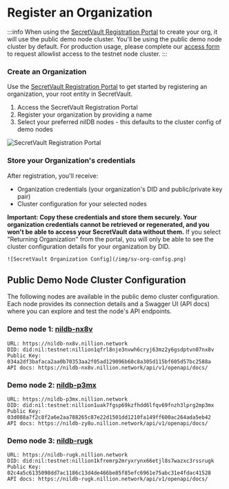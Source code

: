 # Register an Organization

:::info
When using the [SecretVault Registration Portal](https://sv-sda-registration.replit.app/) to create your org, it will use the public demo node cluster. You'll be using the public demo node cluster by default. For production usage, please complete our [access form](https://forms.gle/Um3xLwMKyKPyAP9i6) to request allowlist access to the testnet node cluster.
:::

### Create an Organization

Use the [SecretVault Registration Portal](https://sv-sda-registration.replit.app/) to get started by registering an organization, your root entity in SecretVault.

1. Access the SecretVault Registration Portal
2. Register your organization by providing a name
3. Select your preferred nilDB nodes - this defaults to the cluster config of demo nodes

![SecretVault Registration Portal](/img/sv-org-portal.png)

### Store your Organization's credentials

After registration, you'll receive:

- Organization credentials (your organization's DID and public/private key pair)
- Cluster configuration for your selected nodes

**Important: Copy these credentials and store them securely. Your organization credentials cannot be retrieved or regenerated, and you won't be able to access your SecretVault data without them.** If you select "Returning Organization" from the portal, you will only be able to see the cluster configuration details for your organization by DID.

    ![SecretVault Organization Config](/img/sv-org-config.png)

## Public Demo Node Cluster Configuration

The following nodes are available in the public demo cluster configuration. Each node provides its connection details and a Swagger UI (API docs) where you can explore and test the node's API endpoints.

### Demo node 1: [nildb-nx8v](https://nildb-nx8v.nillion.network/api/v1/openapi/docs/)

```
URL: https://nildb-nx8v.nillion.network
DID: did:nil:testnet:nillion1qfrl8nje3nvwh6cryj63mz2y6gsdptvn07nx8v
Public Key: 034a2df3bafaca2aa0b70353aa2f05ad129096b60c8a305d115bf605d57bc2588a
API docs: https://nildb-nx8v.nillion.network/api/v1/openapi/docs/
```

### Demo node 2: [nildb-p3mx](https://nildb-p3mx.nillion.network/api/v1/openapi/docs/)

```
URL: https://nildb-p3mx.nillion.network
DID: did:nil:testnet:nillion1uak7fgsp69kzfhdd6lfqv69fnzh3lprg2mp3mx
Public Key: 03d088a7f2c8f2a6e2aa788265c87e22d1501dd1210fa149ff600ac264ada5eb42
API docs: https://nildb-zy8u.nillion.network/api/v1/openapi/docs/
```

### Demo node 3: [nildb-rugk](https://nildb-rugk.nillion.network/api/v1/openapi/docs/)

```
URL: https://nildb-rugk.nillion.network
DID: did:nil:testnet:nillion1kfremrp2mryxrynx66etjl8s7wazxc3rssrugk
Public Key: 02c4a5c6135098dd7ac1186c13d4de466be85f85efc6961e75abc31e4fdac41528
API docs: https://nildb-rugk.nillion.network/api/v1/openapi/docs/
```
